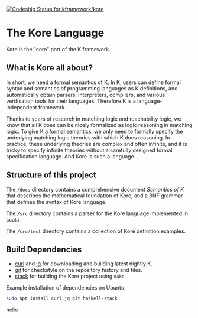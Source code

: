 [ ![Codeship Status for kframework/kore](https://app.codeship.com/projects/788a4510-bea7-0134-5644-0204b74559cb/status?branch=master)](https://app.codeship.com/projects/196330)

# The Kore Language

Kore is the "core" part of the K framework.

## What is Kore all about?

In short, we need a formal semantics of K.
In K, users can define formal syntax and semantics of
programming languages as K definitions, and automatically obtain
parsers, interpreters, compilers, and various verification tools
for their languages.
Therefore K is a language-independent framework.

Thanks to years of research in matching logic and reachability
logic, we know that all K does can be nicely formalized as
logic reasoning in matching logic.
To give K a formal semantics, we only need to formally specify
the underlying matching logic theories with which K does reasoning.
In practice, these underlying theories are complex and often
infinite, and it is tricky to specify infinite theories without
a carefully designed formal specification language.
And Kore is such a language.

## Structure of this project

The `/docs` directory contains a comprehensive document _Semantics of K_
that describes the mathematical foundation of Kore, and a BNF grammar
that defines the syntax of Kore language.

The `/src` directory contains a parser for the Kore language implemented
in scala.

The `/src/test` directory contains a collection of Kore definition examples.

## Build Dependencies

-   [curl](https://curl.haxx.se/) and [jq](https://stedolan.github.io/jq/) for downloading and building latest nightly K.
-   [git](https://git-scm.com/) for checkstyle on the repository history and files.
-   [stack](https://www.haskellstack.org/) for building the Kore project using `make`.

Example installation of dependencies on Ubuntu:

```sh
sudo apt install curl jq git haskell-stack
```
hello
